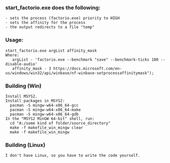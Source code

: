 
### start_factorio.exe does the following:

    - sets the process (factorio.exe) priority to HIGH
    - sets the affinity for the process
    - the output redirects to a file "temp"

### Usage:

    start_factorio.exe argList affinity_mask
    Where:
       argList - 'factorio.exe --benchmark "save" --benchmark-ticks 100 --disable-audio'
       affinity_mask - 3 https://docs.microsoft.com/en-us/windows/win32/api/winbase/nf-winbase-setprocessaffinitymask");

### Building (Win)

    Install MSYS2.
    Install packages in MSYS2:
      pacman -S mingw-w64-x86_64-gcc
      pacman -S mingw-w64-x86_64-make
      pacman -S mingw-w64-x86_64-gdb
    In the "MSYS2 MinGW 64-bit" shell, run:
      cd "A:/some kind of folder/source_directory"
      make -f makefile_win_mingw clear
      make -f makefile_win_mingw

### Building (Linux)

    I don't have Linux, so you have to write the code yourself.
